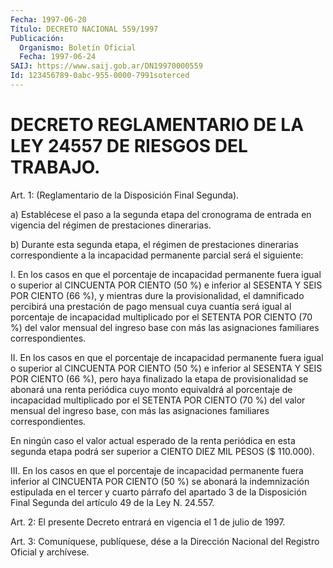 ```yaml
---
Fecha: 1997-06-20
Título: DECRETO NACIONAL 559/1997
Publicación:
  Organismo: Boletín Oficial
  Fecha: 1997-06-24
SAIJ: https://www.saij.gob.ar/DN19970000559
Id: 123456789-0abc-955-0000-7991soterced
---
```

# DECRETO REGLAMENTARIO DE LA LEY 24557 DE RIESGOS DEL TRABAJO.

<a id="1"></a>
Art. 1: (Reglamentario de la Disposición Final Segunda).

a) Establécese el paso a la segunda etapa del cronograma de entrada en vigencia del régimen de prestaciones dinerarias.

b) Durante esta segunda etapa, el régimen de prestaciones dinerarias correspondiente a la incapacidad permanente parcial será el siguiente:

I. En los casos en que el porcentaje de incapacidad permanente fuera igual o superior al CINCUENTA POR CIENTO (50 %) e inferior al SESENTA Y SEIS POR CIENTO (66 %), y mientras dure la provisionalidad, el damnificado percibirá una prestación de pago mensual cuya cuantía será igual al porcentaje de incapacidad multiplicado por el SETENTA POR CIENTO (70 %) del valor mensual del ingreso base con más las asignaciones familiares correspondientes.

II. En los casos en que el porcentaje de incapacidad permanente fuera igual o superior al CINCUENTA POR CIENTO (50 %) e inferior al SESENTA Y SEIS POR CIENTO (66 %), pero haya finalizado la etapa de provisionalidad se abonará una renta periódica cuyo monto equivaldrá al porcentaje de incapacidad multiplicado por el SETENTA POR CIENTO (70 %) del valor mensual del ingreso base, con más las asignaciones familiares correspondientes.

En ningún caso el valor actual esperado de la renta periódica en esta segunda etapa podrá ser superior a CIENTO DIEZ MIL PESOS ($ 110.000).

III. En los casos en que el porcentaje de incapacidad permanente fuera inferior al CINCUENTA POR CIENTO (50 %) se abonará la indemnización estipulada en el tercer y cuarto párrafo del apartado 3 de la Disposición Final Segunda del artículo 49 de la Ley N. 24.557.

<a id="2"></a>
Art. 2: El presente Decreto entrará en vigencia el 1 de julio de 1997.

<a id="3"></a>
Art. 3: Comuníquese, publíquese, dése a la Dirección Nacional del Registro Oficial y archívese.